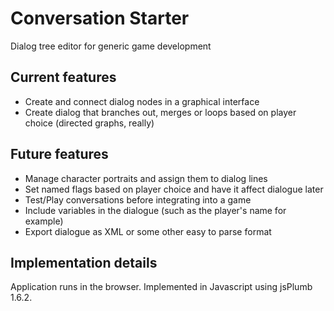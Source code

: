 Conversation Starter
=========

Dialog tree editor for generic game development

## Current features

- Create and connect dialog nodes in a graphical interface
- Create dialog that branches out, merges or loops based on player choice (directed graphs, really)

## Future features

- Manage character portraits and assign them to dialog lines
- Set named flags based on player choice and have it affect dialogue later
- Test/Play conversations before integrating into a game
- Include variables in the dialogue (such as the player's name for example)
- Export dialogue as XML or some other easy to parse format

## Implementation details

Application runs in the browser.
Implemented in Javascript using jsPlumb 1.6.2.
